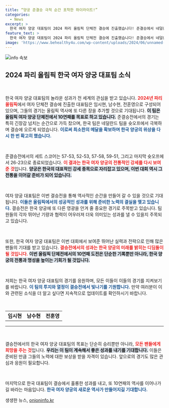 ```yaml
---
title: “양궁 준결승 극적 순간 포착한 하이라이트!”
categories:
  - News
excerpt: >
  한국 여자 양궁 대표팀이 2024 파리 올림픽 단체전 결승에 진출했습니다! 준결승에서 네덜란드를 꺾으며 10연패에 한 걸음 다가선 대표팀의 역대급 성과를 놓치지 마세요!
feature_text: >
  한국 여자 양궁 대표팀이 2024 파리 올림픽 단체전 결승에 진출했습니다! 준결승에서 네덜란드를 꺾으며 10연패에 한 걸음 다가선 대표팀의 역대급 성과를 놓치지 마세요!
image: 'https://www.behealthy4u.com/wp-content/uploads/2024/06/unnamed-file.png'
---
```


<p><img src="https://www.behealthy4u.com/wp-content/uploads/2024/06/unnamed-file.png" alt="info 속보" /></p>

<h2 data-ke-size="size26">2024 파리 올림픽 한국 여자 양궁 대표팀 소식</h2>

<p data-ke-size="size16">&nbsp;</p>

<p>한국 여자 양궁 대표팀의 놀라운 성과가 전 세계의 관심을 받고 있습니다. <b><span style="color: #ee2323;">2024년 파리 올림픽</span></b>에서 여자 단체전 결승에 진출한 대표팀은 임시현, 남수현, 전훈영으로 구성되어 있으며, 그들의 경기는 올림픽 역사에 또 다른 장을 추가할 것으로 기대됩니다. <b><span style="background-color: #21538527;">이 팀은 올림픽 여자 양궁 단체전에서 10연패를 목표로 하고 있습니다.</span></b> 준결승전에서의 경기는 특히 긴장감 넘치는 순간으로 가득 찼으며, 한국 팀은 네덜란드 팀을 슛오프에서 극복하며 결승에 오르게 되었습니다. <b><span style="color: #1a5490;">이로써 최소한의 메달을 확보하며 한국 양궁의 위상을 다시 한 번 확고히 했습니다.</span></b></p>

<p data-ke-size="size16">&nbsp;</p>

<p>준결승전에서의 세트 스코어는 57-53, 52-53, 57-58, 59-51, 그리고 마지막 슛오프에서 26-23으로 종료되었습니다. <b><span style="color: #ee2323;">이 결과는 한국 여자 양궁의 전통적인 강세를 다시 보여준 것</span></b>입니다. <b><span style="background-color: #21538527;">양궁은 한국의 대표적인 강세 종목으로 자리잡고 있으며, 이번 대회 역시 그 전통을 이어갈 준비가 되어 있습니다.</span></b> </p>

<p data-ke-size="size16">&nbsp;</p>

<p>여자 양궁 대표팀은 이번 결승전을 통해 역사적인 순간을 만들어 갈 수 있을 것으로 기대됩니다. <b><span style="color: #1a5490;">이들은 올림픽에서의 성공적인 성과를 위해 준비한 노력의 결실을 맺고 있습니다.</span></b> 결승전은 한국 양궁에 또 다른 영광을 안겨 줄 중요한 경기로 주목받고 있습니다. 팀원들의 각자 뛰어난 기량과 협력이 어우러져 더욱 의미있는 성과를 낼 수 있을지 주목되고 있습니다.</p>

<p data-ke-size="size16">&nbsp;</p>

<p>또한, 한국 여자 양궁 대표팀은 이번 대회에서 보여준 뛰어난 실력과 전략으로 인해 많은 팬들의 기대를 받고 있습니다. <b><span style="color: #ee2323;">결승전에서의 성과는 한국 양궁의 미래를 밝히는 디딤돌이 될 것입니다.</span></b> <b><span style="background-color: #21538527;">이번 올림픽 단체전에서의 10연패 도전은 단순한 기록뿐만 아니라, 한국 양궁의 전통과 명성을 높이는 기회가 될 것입니다.</span></b> </p>

<p data-ke-size="size16">&nbsp;</p>

<p>저희는 한국 여자 양궁 대표팀의 경기를 응원하며, 모든 이들이 이들의 경기를 지켜보기를 바랍니다. <b><span style="color: #1a5490;">이 팀의 투지와 열정이 결승전에서 빛나기를 기원합니다.</span></b> 만약 여러분이 이와 관련된 소식을 더 알고 싶다면 지속적으로 업데이트를 확인하시기 바랍니다. </p>

<p data-ke-size="size16">&nbsp;</p>

<table>
<tr>
<td style="text-align: center; height: 17px;"><b>임시현</b></td>
<td style="text-align: center; height: 17px;"><b>남수현</b></td>
<td style="text-align: center; height: 17px;"><b>전훈영</b></td>
</tr>
</table>

<hr>

<p data-ke-size="size16">&nbsp;</p>

<p>결승전에서의 한국 여자 양궁 대표팀의 목표는 단순히 승리뿐만 아니라, <b><span style="color: #ee2323;">모든 팬들에게 희망을 주는 것</span></b>입니다. <b><span style="background-color: #21538527;">우리는 이 팀이 계속해서 좋은 성과를 내기를 기대합니다.</span></b> 이들은 준비된 만큼 그들의 노력에 대한 보상을 받을 자격이 있습니다. 앞으로의 경기도 많은 관심과 응원이 필요합니다. </p>

<p data-ke-size="size16">&nbsp;</p>

<p>마지막으로 한국 대표팀이 결승에서 훌륭한 성과를 내고, 또 10연패의 역사를 이어나가길 바라는 마음입니다. <b><span style="color: #1a5490;">한국 여자 양궁의 새로운 역사가 만들어지길 기대합니다.</span></b></p>
생생한 뉴스, <a href="https://onioninfo.kr" rel="dofollow">onioninfo.kr</a>


